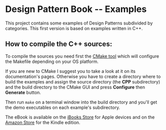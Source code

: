 # Design Pattern Book -- Examples

This project contains some examples of Design Patterns subdivided by categories. This first version is based on examples written in  C++.

## How to compile the C++ sources:

To compile the sources you need first the [CMake tool]( https://www.cmake.org/download ) which will configure the Makefile depending on your OS platform.

If you are new to CMake I suggest you to take a look at it on its documentation's pages. Otherwise you have to create a directory where to build the examples and assign the source directory (the **CPP** subdirectory) and the build directory to the CMake GUI and press **Configure** then **Generate** button.

Then run `make` on a terminal window into the build directory and you'll get the demo executables on each example's subdirectory.

The eBook is available on the [iBooks Store]( https://itunes.apple.com/us/book/design-pattern/id1332866004?ls=1&mt=11 ) for Apple devices and on the [Amazon Store]( https://www.amazon.it/dp/B078X3D6KH ) for the Kindle edition.
